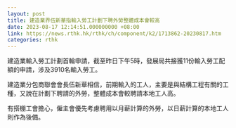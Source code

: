 ```yaml
---
layout: post
title: 建造業界伍新華指輸入勞工計劃下聘外勞整體成本會較高
date: 2023-08-17 12:14:51.000000000 +08:00
link: https://news.rthk.hk/rthk/ch/component/k2/1713862-20230817.htm
categories: rthk
---
```


建造業輸入勞工計劃首輪申請，截至昨日下午5時，發展局共接獲11份輸入勞工配額的申請，涉及3910名輸入勞工。

建造業分包商聯會會長伍新華相信，前期輸入的工人，主要是與結構工程有關的工種，又說在計劃下聘請的外勞，整體成本會較聘請本地工人高。

有搭棚工會擔心，僱主會優先考慮聘用以月薪計算的外勞，以日薪計算的本地工人則作為後備。
